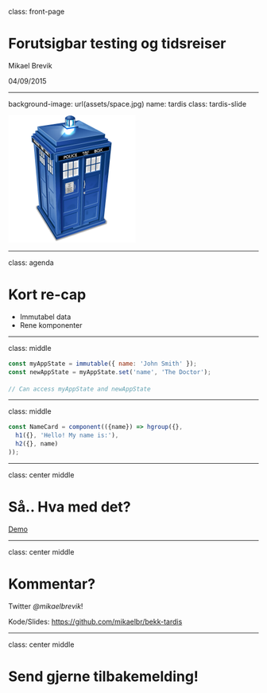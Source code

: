class: front-page

# Forutsigbar testing og tidsreiser

Mikael Brevik

04/09/2015

---
background-image: url(assets/space.jpg)
name: tardis
class: tardis-slide

<img src="assets/tardis.png" alt="Tardis" class="tardis-img" />

---
class: agenda

# Kort re-cap

 * Immutabel data
 * Rene komponenter

---
class: middle

```js
const myAppState = immutable({ name: 'John Smith' });
const newAppState = myAppState.set('name', 'The Doctor');

// Can access myAppState and newAppState
```

---
class: middle

```js
const NameCard = component(({name}) => hgroup({},
  h1({}, 'Hello! My name is:'),
  h2({}, name)
));
```

---
class: center middle

# Så.. Hva med det?
[Demo](http://git.mikaelb.net/bekk-tardis/example/)


---
class: center middle

# Kommentar?
Twitter *@mikaelbrevik*!

Kode/Slides: https://github.com/mikaelbr/bekk-tardis

---
class: center middle

# Send gjerne tilbakemelding!
